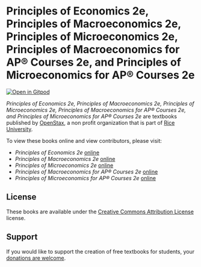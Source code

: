 # Principles of Economics 2e, Principles of Macroeconomics 2e, Principles of Microeconomics 2e, Principles of Macroeconomics for AP® Courses 2e, and Principles of Microeconomics for AP® Courses 2e

[![Open in Gitpod](https://gitpod.io/button/open-in-gitpod.svg)](https://gitpod.io/from-referrer/)

_Principles of Economics 2e, Principles of Macroeconomics 2e, Principles of Microeconomics 2e, Principles of Macroeconomics for AP® Courses 2e, and Principles of Microeconomics for AP® Courses 2e_ are textbooks published by [OpenStax](https://openstax.org/), a non profit organization that is part of [Rice University](https://www.rice.edu/).

To view these books online and view contributors, please visit:
- _Principles of Economics 2e_ [online](https://github.com/cnx-user-books/cnxbook-principles-economics-2e/releases/latest)
- _Principles of Macroeconomics 2e_ [online](https://github.com/cnx-user-books/cnxbook-principles-macroeconomics-2e/releases/latest)
- _Principles of Microeconomics 2e_ [online](https://github.com/cnx-user-books/cnxbook-principles-microeconomics-2e/releases/latest)
- _Principles of Macroeconomics for AP® Courses 2e_ [online](https://github.com/cnx-user-books/cnxbook-principles-macroeconomics-ap-courses-2e/releases/latest)
- _Principles of Microeconomics for AP® Courses 2e_ [online](https://github.com/cnx-user-books/cnxbook-principles-microeconomics-ap-courses-2e/releases/latest)

## License
These books are available under the [Creative Commons Attribution License](./LICENSE) license.

## Support
If you would like to support the creation of free textbooks for students, your [donations are welcome](https://riceconnect.rice.edu/donation/support-openstax-banner).

